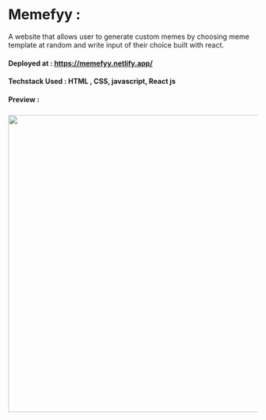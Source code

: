 # Memefyy :
A website that allows user to generate custom  memes by choosing meme template at random and write input of their choice built with react.

#### Deployed at : https://memefyy.netlify.app/

#### Techstack Used : HTML , CSS, javascript, React js

#### Preview :

### <img src="https://user-images.githubusercontent.com/94778474/176725737-19dbe7b0-3d9c-4ebf-91a6-27433f91582e.jpg" width="600px">
